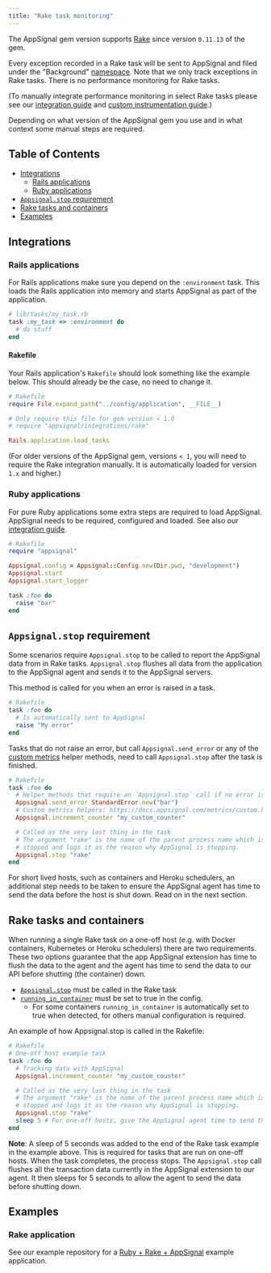 ```yaml
---
title: "Rake task monitoring"
---
```


The AppSignal gem version supports [Rake][rake] since version `0.11.13` of the gem.

Every exception recorded in a Rake task will be sent to AppSignal and filed under the "Background" [namespace](/application/namespaces.html). Note that we only track exceptions in Rake tasks. There is no performance monitoring for Rake tasks.

(To manually integrate performance monitoring in select Rake tasks please see our [integration guide][integration] and [custom instrumentation guide][custom-instrumentation].)

Depending on what version of the AppSignal gem you use and in what context some manual steps are required.

## Table of Contents

- [Integrations](#integrations)
  - [Rails applications](#rails-applications)
  - [Ruby applications](#ruby-applications)
- [`Appsignal.stop` requirement](#appsignal-stop-requirement)
- [Rake tasks and containers](#rake-tasks-and-containers)
- [Examples](#examples)

## Integrations

### Rails applications

For Rails applications make sure you depend on the `:environment` task. This loads the Rails application into memory and starts AppSignal as part of the application.

```ruby
# lib/tasks/my_task.rb
task :my_task => :environment do
  # do stuff
end
```

#### Rakefile

Your Rails application's `Rakefile` should look something like the example below. This should already be the case, no need to change it.

```ruby
# Rakefile
require File.expand_path("../config/application", __FILE__)

# Only require this file for gem version < 1.0
# require "appsignal/integrations/rake"

Rails.application.load_tasks
```

(For older versions of the AppSignal gem, versions `< 1`, you will need to require the Rake integration manually. It is automatically loaded for version `1.x` and higher.)

### Ruby applications

For pure Ruby applications some extra steps are required to load AppSignal. AppSignal needs to be required, configured and loaded. See also our [integration guide][integration].

```ruby
# Rakefile
require "appsignal"

Appsignal.config = Appsignal::Config.new(Dir.pwd, "development")
Appsignal.start
Appsignal.start_logger

task :foo do
  raise "bar"
end
```

## `Appsignal.stop` requirement

Some scenarios require `Appsignal.stop` to be called to report the AppSignal data from in Rake tasks. `Appsignal.stop` flushes all data from the application to the AppSignal agent and sends it to the AppSignal servers.

This method is called for you when an error is raised in a task.

```ruby
# Rakefile
task :foo do
  # Is automatically sent to AppSignal
  raise "My error"
end
```

Tasks that do not raise an error, but call `Appsignal.send_error` or any of the [custom metrics](/metrics/custom.html) helper methods, need to call `Appsignal.stop` after the task is finished.

```ruby
# Rakefile
task :foo do
  # Helper methods that require an `Appsignal.stop` call if no error is raised
  Appsignal.send_error StandardError.new("bar")
  # Custom metrics helpers: https://docs.appsignal.com/metrics/custom.html
  Appsignal.increment_counter "my_custom_counter"

  # Called as the very last thing in the task
  # The argument "rake" is the name of the parent process name which is being
  # stopped and logs it as the reason why AppSignal is stopping.
  Appsignal.stop "rake"
end
```

For short lived hosts, such as containers and Heroku schedulers, an additional step needs to be taken to ensure the AppSignal agent has time to send the data before the host is shut down. Read on in the next section.

## Rake tasks and containers

When running a single Rake task on a one-off host (e.g. with Docker containers, Kubernetes or Heroku schedulers) there are two requirements. These two options guarantee that the app AppSignal extension has time to flush the data to the agent and the agent has time to send the data to our API before shutting (the container) down.

* [`Appsignal.stop`](#appsignal-stop-requirement) must be called in the Rake task
* [`running_in_container`](/ruby/configuration/options.html#option-running_in_container) must be set to true in the config.
  * For some containers `running_in_container` is automatically set to true when detected, for others manual configuration is required.

An example of how Appsignal.stop is called in the Rakefile:

```ruby
# Rakefile
# One-off host example task
task :foo do
  # Tracking data with AppSignal
  Appsignal.increment_counter "my_custom_counter"

  # Called as the very last thing in the task
  # The argument "rake" is the name of the parent process name which is being
  # stopped and logs it as the reason why AppSignal is stopping.
  Appsignal.stop "rake"
  sleep 5 # For one-off hosts, give the AppSignal agent time to send the data
end
```

**Note**: A sleep of 5 seconds was added to the end of the Rake task example in the example above. This is required for tasks that are run on one-off hosts. When the task completes, the process stops. The `Appsignal.stop` call flushes all the transaction data currently in the AppSignal extension to our agent. It then sleeps for 5 seconds to allow the agent to send the data before shutting down.

## Examples

### Rake application

See our example repository for a [Ruby + Rake + AppSignal][ruby-rake-example] example application.

[rake]: https://github.com/ruby/rake
[integration]: /ruby/instrumentation/integrating-appsignal.html
[custom-instrumentation]: /ruby/instrumentation/instrumentation.html
[ruby-rake-example]: https://github.com/appsignal/appsignal-examples/tree/ruby-rake
